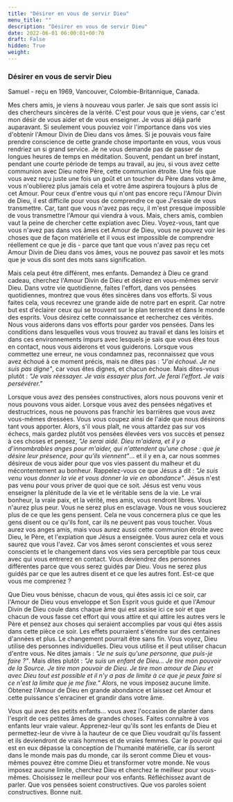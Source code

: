 ```yaml
---
title: "Désirer en vous de servir Dieu"
menu_title: ""
description: "Désirer en vous de servir Dieu"
date: 2022-06-01 06:00:01+00:70
draft: False
hidden: True
weight:
---
```

### Désirer en vous de servir Dieu

Samuel - reçu en 1969, Vancouver, Colombie-Britannique, Canada.

Mes chers amis, je viens à nouveau vous parler. Je sais que sont assis ici des chercheurs sincères de la vérité. C'est pour vous que je viens, car c'est mon désir de vous aider et de vous enseigner. Je vous ai déjà parlé auparavant. Si seulement vous pouviez voir l'importance dans vos vies d'obtenir l'Amour Divin de Dieu dans vos âmes. Si je pouvais vous faire prendre conscience de cette grande chose importante en vous, vous vous rendriez un si grand service. Je ne vous demande pas de passer de longues heures de temps en méditation. Souvent, pendant un bref instant, pendant une courte période de temps au travail, au jeu, si vous avez cette communion avec Dieu notre Père, cette communion étroite. Une fois que vous avez reçu juste une fois un goût et un toucher du Père dans votre âme, vous n'oublierez plus jamais cela et votre âme aspirera toujours à plus de cet Amour. Pour ceux d'entre vous qui n'ont pas encore reçu l'Amour Divin de Dieu, il est difficile pour vous de comprendre ce que J'essaie de vous transmettre. Car, tant que vous n'avez pas reçu, il m'est presque impossible de vous transmettre l'Amour qui viendra à vous. Mais, chers amis, combien vaut la peine de chercher cette expiation avec Dieu. Voyez-vous, tant que vous n'avez pas dans vos âmes cet Amour de Dieu, vous ne pouvez voir les choses que de façon matérielle et il vous est impossible de comprendre réellement ce que je dis - parce que tant que vous n'avez pas reçu cet Amour Divin de Dieu dans vos âmes, vous ne pouvez pas savoir et les mots que je vous dis sont des mots sans signification.

Mais cela peut être différent, mes enfants. Demandez à Dieu ce grand cadeau, cherchez l'Amour Divin de Dieu et désirez en vous-mêmes servir Dieu. Dans votre vie quotidienne, faites l'effort, dans vos pensées quotidiennes, montrez que vous êtes sincères dans vos efforts. Si vous faites cela, vous recevrez une grande aide de notre part en esprit. Car notre but est d'éclairer ceux qui se trouvent sur le plan terrestre et dans le monde des esprits. Vous désirez cette connaissance et recherchez ces vérités. Nous vous aiderons dans vos efforts pour garder vos pensées. Dans les conditions dans lesquelles vous vous trouvez au travail et dans les loisirs et dans ces environnements impurs avec lesquels je sais que vous êtes tous en contact, nous vous aiderons et vous guiderons. Lorsque vous commettez une erreur, ne vous condamnez pas, reconnaissez que vous avez échoué à ce moment précis, mais ne dites pas : *"J'ai échoué. Je ne suis pas digne"*, car vous êtes dignes, et chacun échoue. Mais dites-vous plutôt : *"Je vais réessayer. Je vais essayer plus fort. Je ferai l'effort. Je vais persévérer."*

Lorsque vous avez des pensées constructives, alors nous pouvons venir et nous pouvons vous aider. Lorsque vous avez des pensées négatives et destructrices, nous ne pouvons pas franchir les barrières que vous avez vous-mêmes dressées. Vous vous coupez ainsi de l'aide que nous désirons tant vous apporter. Alors, s'il vous plaît, ne vous attardez pas sur vos échecs, mais gardez plutôt vos pensées élevées vers vos succès et pensez à ces choses et pensez, *"Je serai aidé. Dieu m'aidera, et il y a d'innombrables anges pour m'aider, qui n'attendent qu'une chose : que je désire leur présence, pour qu'ils viennent"*... et il y en a, car nous sommes désireux de vous aider pour que vos vies passent du malheur et du mécontentement au bonheur. Rappelez-vous ce que Jésus a dit : *"Je suis venu vous donner la vie et vous donner la vie en abondance"*. Jésus n'est pas venu pour vous priver de quoi que ce soit. Jésus est venu vous enseigner la plénitude de la vie et le véritable sens de la vie. Le vrai bonheur, la vraie paix, et la vérité, mes amis, vous rendront libres. Vous n'aurez plus peur. Vous ne serez plus en esclavage. Vous ne vous soucierez plus de ce que les gens pensent. Cela ne vous concernera plus ce que les gens disent ou ce qu'ils font, car ils ne peuvent pas vous toucher. Vous aurez vos anges amis, mais vous aurez aussi cette communion étroite avec Dieu, le Père, et l'expiation que Jésus a enseignée. Vous aurez cela et vous saurez que vous l'avez. Car vos âmes seront conscientes et vous serez conscients et le changement dans vos vies sera perceptible par tous ceux avec qui vous entrerez en contact. Vous deviendrez des personnes différentes parce que vous serez guidés par Dieu. Vous ne serez plus guidés par ce que les autres disent et ce que les autres font. Est-ce que vous me comprenez ?

Que Dieu vous bénisse, chacun de vous, qui êtes assis ici ce soir, car l'Amour de Dieu vous enveloppe et Son Esprit vous guide et que l'Amour Divin de Dieu coule dans chaque âme qui est assise ici ce soir et que chacun de vous fasse cet effort qui vous attire et qui attire les autres vers le Père et pensez aux choses qui seraient accomplies par vous qui êtes assis dans cette pièce ce soir. Les effets pourraient s'étendre sur des centaines d'années et plus. Le changement pourrait être sans fin. Vous voyez, Dieu utilise des personnes individuelles. Dieu vous utilise et il peut utiliser chacun d'entre vous. Ne dites jamais : *"Je ne suis qu'une personne, que puis-je faire ?"*. Mais dites plutôt : *"Je suis un enfant de Dieu... Je tire mon pouvoir de la Source. Je tire mon pouvoir de Dieu. Je tire mon amour de Dieu et avec Dieu tout est possible et il n'y a pas de limite à ce que je peux faire si ce n'est la limite que je me fixe."* Alors, ne vous imposez aucune limite. Obtenez l'Amour de Dieu en grande abondance et laissez cet Amour et cette puissance s'enraciner et grandir dans votre âme.

Vous qui avez des petits enfants... vous avez l'occasion de planter dans l'esprit de ces petites âmes de grandes choses. Faites connaître à vos enfants leur vraie valeur. Apprenez-leur qu'ils sont les enfants de Dieu et permettez-leur de vivre à la hauteur de ce que Dieu voudrait qu'ils fassent et ils deviendront de vrais hommes et de vraies femmes. Car le pouvoir qui est en eux dépasse la conception de l'humanité matérielle, car ils seront dans le monde mais pas du monde, car ils seront comme Dieu et vous-mêmes pouvez être comme Dieu et transformer votre monde. Ne vous imposez aucune limite, cherchez Dieu et cherchez le meilleur pour vous-mêmes. Choisissez le meilleur pour vos enfants. Réfléchissez avant de parler. Que vos pensées soient constructives. Que vos paroles soient constructives. Bonne nuit.
